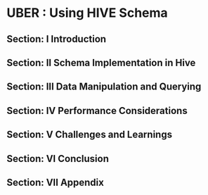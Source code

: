 # UBER : Using HIVE Schema
## Section: I Introduction

## Section: II Schema Implementation in Hive

## Section: III Data Manipulation and Querying

## Section: IV Performance Considerations

## Section: V Challenges and Learnings

## Section: VI Conclusion

## Section: VII Appendix